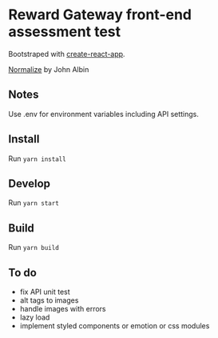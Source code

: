 # Reward Gateway front-end assessment test

Bootstraped with [create-react-app](https://github.com/facebook/create-react-app).

[Normalize](https://github.com/JohnAlbin/) by John Albin

## Notes

Use .env for environment variables including API settings.

## Install

Run `yarn install`

## Develop

Run `yarn start`

## Build

Run `yarn build`

## To do

* fix API unit test
* alt tags to images
* handle images with errors 
* lazy load
* implement styled components or emotion or css modules
